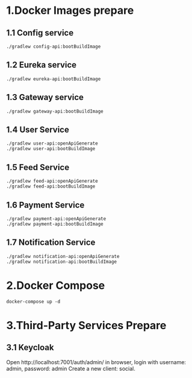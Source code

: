 # 1.Docker Images prepare
## 1.1 Config service
    ./gradlew config-api:bootBuildImage
## 1.2 Eureka service
    ./gradlew eureka-api:bootBuildImage
## 1.3 Gateway service
    ./gradlew gateway-api:bootBuildImage
## 1.4 User Service
    ./gradlew user-api:openApiGenerate
    ./gradlew user-api:bootBuildImage
## 1.5 Feed Service
    ./gradlew feed-api:openApiGenerate
    ./gradlew feed-api:bootBuildImage
## 1.6 Payment Service
    ./gradlew payment-api:openApiGenerate
    ./gradlew payment-api:bootBuildImage
## 1.7 Notification Service
    ./gradlew notification-api:openApiGenerate
    ./gradlew notification-api:bootBuildImage
# 2.Docker Compose
    docker-compose up -d
# 3.Third-Party Services Prepare
## 3.1 Keycloak
 Open http://localhost:7001/auth/admin/ in browser, login with username: admin, password: admin
 Create a new client: social. 

